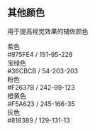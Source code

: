 <script>
  import bus from '../../bus';
  import { tintColor } from '../../color.js';
  import { ACTION_USER_CONFIG_UPDATE } from '../../components/theme/constant.js';
  const varMap = {
    'primary': '$--color-primary',
    'success': '$--color-success',
    'warning': '$--color-warning',
    'danger': '$--color-danger',
    'info': '$--color-info',
    'white': '$--color-white',
    'black': '$--color-black',
    'textPrimary': '$--color-text-primary',
    'textRegular': '$--color-text-regular',
    'textSecondary': '$--color-text-secondary',
    'textPlaceholder': '$--color-text-placeholder',
    'borderBase': '$--border-color-base',
    'borderLight': '$--border-color-light',
    'borderLighter': '$--border-color-lighter',
    'borderExtraLight': '$--border-color-extra-light'
  };
  const original = {
    primary: '#5D81F9',
    success: '#02C5E2',
    warning: '#F5A623',
    danger: '#E24156',
    info: '#6A6E7B',
    white: '#FFFFFF',
    black: '#000000',
    textPrimary: '#2D303B',
    textRegular: '#575962',
    textSecondary: '#818389',
    textPlaceholder: '#9CA6C7',
    borderBase: '#E4E8F3', // CAD1E8
    borderLight: '#E1E5F0', // CAD1E8
    borderLighter: '#CAD1E8', // EBEEF5
    borderExtraLight: '#F2F6FC'
  }
  export default {
    created() {
      bus.$on(ACTION_USER_CONFIG_UPDATE, this.setGlobal);
    },
    mounted() {
      this.setGlobal();
    },
    methods: {
      tintColor(color, tint) {
        return tintColor(color, tint);
      },
      setGlobal() {
        if (window.userThemeConfig) {
          this.global = window.userThemeConfig.global;
        }
      }
    },
    data() {
      return {
        global: {},
        primary: '',
        success: '',
        warning: '',
        danger: '',
        info: '',
        white: '',
        black: '',
        textPrimary: '',
        textRegular: '',
        textSecondary: '',
        textPlaceholder: '',
        borderBase: '',
        borderLight: '',
        borderLighter: '',
        borderExtraLight: ''
      }
    },
    watch: {
      global: {
        immediate: true,
        handler(value) {
          Object.keys(original).forEach((o) => {
            if (value[varMap[o]]) {
              this[o] = value[varMap[o]]
            } else {
              this[o] = original[o]
            }
          });
        }
      }
    },
  }
</script>

## 其他颜色
用于提高视觉效果的辅佐颜色

<el-row :gutter="12">
  <el-col :span="8" :md="{span: 8}" :sm="{span: 12}" :xs="{span: 12}" :style="{ marginBottom: '50px'}">
    <div :style="{display: 'flex', alignItems: 'center'}">
      <div class="value" :style="{ marginRight: '10px', width: '70px', height: '70px', lineHeight: '70px', background: '#975FE4',borderRadius: '100%' }"></div>
      <div>
        <div :style="{color: '#000000'}">紫色</div>
        <div :style="{ color: '#999999' }">#975FE4 / 151-95-228</div>
      </div>
    </div>
  </el-col>
  
  <el-col :span="8" :md="{span: 8}" :sm="{span: 12}" :xs="{span: 12}" :style="{ marginBottom: '50px'}">
    <div :style="{display: 'flex', alignItems: 'center'}">
          <div class="value" :style="{ marginRight: '10px', width: '70px', height: '70px', lineHeight: '70px', background: '#36CBCB',borderRadius: '100%' }"></div>
          <div>
            <div :style="{color: '#000000'}">宝绿色</div>
            <div :style="{ color: '#999999' }">#36CBCB / 54-203-203</div>
          </div>
        </div>
  </el-col>
  
  <el-col :span="8" :md="{span: 8}" :sm="{span: 12}" :xs="{span: 12}" :style="{ marginBottom: '50px'}">
      <div :style="{display: 'flex', alignItems: 'center'}">
        <div class="value" :style="{ marginRight: '10px', width: '70px', height: '70px', lineHeight: '70px', background: '#F2637B',borderRadius: '100%' }"></div>
        <div>
          <div :style="{color: '#000000'}">粉色</div>
          <div :style="{ color: '#999999' }">#F2637B / 242-99-123</div>
        </div>
      </div>
  </el-col>
    
  <el-col :span="8" :md="{span: 8}" :sm="{span: 12}" :xs="{span: 12}" :style="{ marginBottom: '50px'}">
      <div :style="{display: 'flex', alignItems: 'center'}">
        <div class="value" :style="{ marginRight: '10px', width: '70px', height: '70px', lineHeight: '70px', background: '#F5A623',borderRadius: '100%' }"></div>
        <div>
          <div :style="{color: '#000000'}">橙黄色</div>
          <div :style="{ color: '#999999' }">#F5A623 / 245-166-35</div>
        </div>
      </div>
  </el-col>
    
  <el-col :span="8" :md="{span: 8}" :sm="{span: 12}" :xs="{span: 12}" :style="{ marginBottom: '50px'}">
      <div :style="{display: 'flex', alignItems: 'center'}">
        <div class="value" :style="{ marginRight: '10px', width: '70px', height: '70px', lineHeight: '70px', background: '#818389',borderRadius: '100%' }"></div>
        <div>
          <div :style="{color: '#000000'}">灰色</div>
          <div :style="{ color: '#999999' }">#818389 / 129-131-13</div>
        </div>
      </div>
  </el-col>
  
</el-row>


